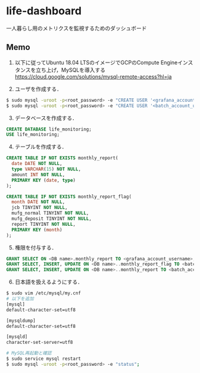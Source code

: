 # life-dashboard

一人暮らし用のメトリクスを監視するためのダッシュボード

## Memo

1. 以下に従ってUbuntu 18.04 LTSのイメージでGCPのCompute Engineインスタンスを立ち上げ，MySQLを導入する  
https://cloud.google.com/solutions/mysql-remote-access?hl=ja

2. ユーザを作成する．  
```bash
$ sudo mysql -uroot -p<root_password> -e "CREATE USER '<grafana_account_username>' IDENTIFIED BY '<grafana_account_password>';"
$ sudo mysql -uroot -p<root_password> -e "CREATE USER '<batch_account_username>' IDENTIFIED BY '<batch_account_password>';"
```

3. データベースを作成する．  
```sql
CREATE DATABASE life_monitoring;
USE life_monitoring;
```

4. テーブルを作成する．  
```sql
CREATE TABLE IF NOT EXISTS monthly_report(
  date DATE NOT NULL,
  type VARCHAR(15) NOT NULL,
  amount INT NOT NULL,
  PRIMARY KEY (date, type)
);

CREATE TABLE IF NOT EXISTS monthly_report_flag(
  month DATE NOT NULL,
  jcb TINYINT NOT NULL,
  mufg_normal TINYINT NOT NULL,
  mufg_deposit TINYINT NOT NULL,
  report TINYINT NOT NULL,
  PRIMARY KEY (month)
);
```

5. 権限を付与する．  
```sql
GRANT SELECT ON <DB name>.monthly_report TO <grafana_account_username>;
GRANT SELECT, INSERT, UPDATE ON <DB name>..monthly_report_flag TO <batch_account_username>;
GRANT SELECT, INSERT, UPDATE ON <DB name>..monthly_report TO <batch_account_username>;
```

6. 日本語を扱えるようにする．

```bash
$ sudo vim /etc/mysql/my.cnf
# 以下を追加
[mysql]
default-character-set=utf8

[mysqldump]
default-character-set=utf8

[mysqld]
character-set-server=utf8

# MySQL再起動と確認
$ sudo service mysql restart
$ sudo mysql -uroot -p<root_password> -e "status";
```
